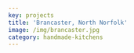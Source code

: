 ```yaml
---
key: projects
title: 'Brancaster, North Norfolk'
image: /img/brancaster.jpg
category: handmade-kitchens
---
```


